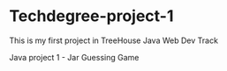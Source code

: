 # Techdegree-project-1
This is my first project in TreeHouse Java Web Dev Track

Java project 1 - Jar Guessing Game
